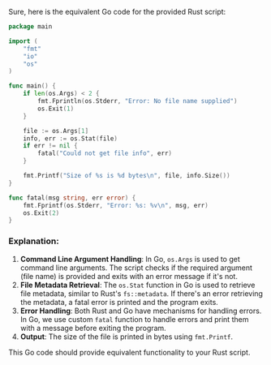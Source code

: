  Sure, here is the equivalent Go code for the provided Rust script:

```go
package main

import (
	"fmt"
	"io"
	"os"
)

func main() {
	if len(os.Args) < 2 {
		fmt.Fprintln(os.Stderr, "Error: No file name supplied")
		os.Exit(1)
	}

	file := os.Args[1]
	info, err := os.Stat(file)
	if err != nil {
		fatal("Could not get file info", err)
	}

	fmt.Printf("Size of %s is %d bytes\n", file, info.Size())
}

func fatal(msg string, err error) {
	fmt.Fprintf(os.Stderr, "Error: %s: %v\n", msg, err)
	os.Exit(2)
}
```

### Explanation:
1. **Command Line Argument Handling**: In Go, `os.Args` is used to get command line arguments. The script checks if the required argument (file name) is provided and exits with an error message if it's not.
2. **File Metadata Retrieval**: The `os.Stat` function in Go is used to retrieve file metadata, similar to Rust's `fs::metadata`. If there's an error retrieving the metadata, a fatal error is printed and the program exits.
3. **Error Handling**: Both Rust and Go have mechanisms for handling errors. In Go, we use custom `fatal` function to handle errors and print them with a message before exiting the program.
4. **Output**: The size of the file is printed in bytes using `fmt.Printf`.

This Go code should provide equivalent functionality to your Rust script.
